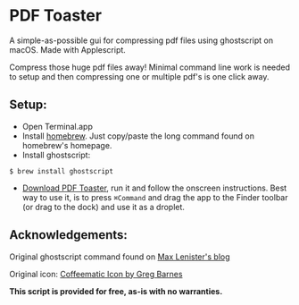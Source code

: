 PDF Toaster
=====

A simple-as-possible gui for compressing pdf files using ghostscript on macOS. Made with Applescript.

Compress those huge pdf files away! Minimal command line work is needed to setup and then compressing one or multiple pdf's is one click away.

## Setup:

- Open Terminal.app
- Install [homebrew](https://brew.sh). Just copy/paste the long command found on homebrew's homepage.
- Install ghostscript:
 
```
$ brew install ghostscript
```
- [Download PDF Toaster](https://github.com/zdol/pdf-toaster/archive/master.zip), run it and follow the onscreen instructions. Best way to use it, is to press `⌘Command` and drag the app to the Finder toolbar (or drag to the dock) and use it as a droplet.

## Acknowledgements:

Original ghostscript command found on [Max Lenister's blog](https://blog.omgmog.net/post/compressing-pdf-from-your-mac-or-linux-terminal-with-ghostscript/)

Original icon: [Coffeematic Icon by Greg Barnes](http://www.iconarchive.com/show/vintage-kitchen-icons-by-greg-barnes/Coffeematic-icon.html)




**This script is provided for free, as-is with no warranties.**
   

